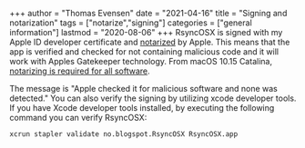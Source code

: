 +++
author = "Thomas Evensen"
date = "2021-04-16"
title =  "Signing and notarization"
tags = ["notarize","signing"]
categories = ["general information"]
lastmod = "2020-08-06"
+++
RsyncOSX is signed with my Apple ID developer certificate and [notarized](https://support.apple.com/en-us/HT202491) by Apple. This means that the app is verified and checked for not containing malicious code and it will work with Apples Gatekeeper technology. From macOS 10.15 Catalina, [notarizing is required for all software](https://developer.apple.com/documentation/security/notarizing_your_app_before_distribution).

The message is "Apple checked it for malicious software and none was detected." You can also verify the signing by utilizing xcode developer tools. If you have Xcode developer tools installed, by executing the following command you can verify RsyncOSX:

`xcrun stapler validate no.blogspot.RsyncOSX RsyncOSX.app`

